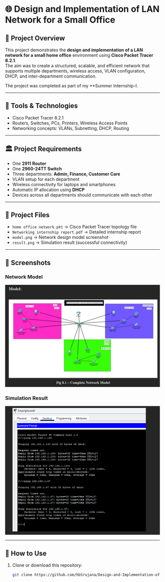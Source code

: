 # 🌐 Design and Implementation of LAN Network for a Small Office

## 📖 Project Overview
This project demonstrates the **design and implementation of a LAN network for a small home office** environment using **Cisco Packet Tracer 8.2.1**.  
The aim was to create a structured, scalable, and efficient network that supports multiple departments, wireless access, VLAN configuration, DHCP, and inter-department communication.

The project was completed as part of my **Summer Internship-I.

---

## 🔧 Tools & Technologies
- Cisco Packet Tracer 8.2.1  
- Routers, Switches, PCs, Printers, Wireless Access Points  
- Networking concepts: VLANs, Subnetting, DHCP, Routing  
---

## 🏛️ Project Requirements
- One **2911 Router**  
- One **2960-24TT Switch**  
- Three departments: **Admin, Finance, Customer Care**  
- VLAN setup for each department  
- Wireless connectivity for laptops and smartphones  
- Automatic IP allocation using **DHCP**  
- Devices across all departments should communicate with each other  

---

## 📂 Project Files
- `home office network.pkt` → Cisco Packet Tracer topology file  
- `Networking internship report.pdf` → Detailed internship report  
- `model.png` → Network design model screenshot  
- `result.png` → Simulation result (successful connectivity)

---

## 📸 Screenshots

### Network Model
![Network Model](model.png)

### Simulation Result
![Simulation Result](result.png)

---

## 🚀 How to Use
1. Clone or download this repository:
   ```bash
   git clone https://github.com/hbSrujana/Design-and-Implementation-of-LAN-Network-for-a-small-office.git
